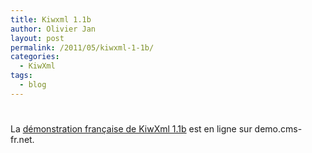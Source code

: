 ```yaml
---
title: Kiwxml 1.1b
author: Olivier Jan
layout: post
permalink: /2011/05/kiwxml-1-1b/
categories:
  - KiwXml
tags:
  - blog
---
```

# 

La [démonstration française de KiwXml 1.1b][1] est en ligne sur demo.cms-fr.net.

 [1]: /demo/kiwxml/